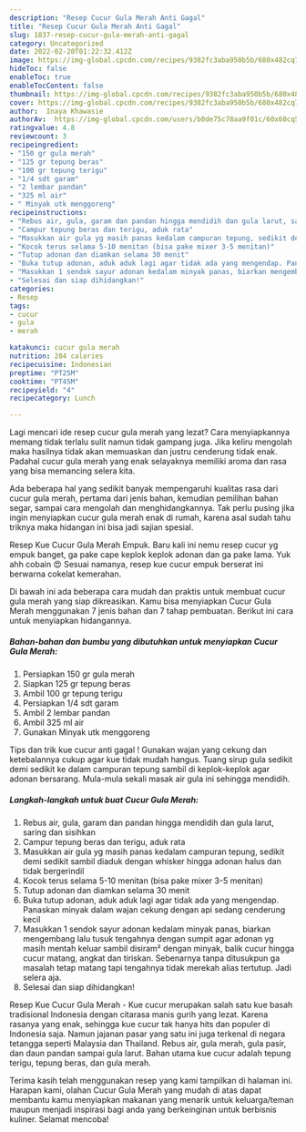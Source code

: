 ```yaml
---
description: "Resep Cucur Gula Merah Anti Gagal"
title: "Resep Cucur Gula Merah Anti Gagal"
slug: 1837-resep-cucur-gula-merah-anti-gagal
category: Uncategorized
date: 2022-02-20T01:22:32.412Z
image: https://img-global.cpcdn.com/recipes/9382fc3aba950b5b/680x482cq70/cucur-gula-merah-foto-resep-utama.jpg
hideToc: false
enableToc: true
enableTocContent: false
thumbnail: https://img-global.cpcdn.com/recipes/9382fc3aba950b5b/680x482cq70/cucur-gula-merah-foto-resep-utama.jpg
cover: https://img-global.cpcdn.com/recipes/9382fc3aba950b5b/680x482cq70/cucur-gula-merah-foto-resep-utama.jpg
author:  Inaya Khawasie
authorAv:  https://img-global.cpcdn.com/users/b0de75c78aa9f01c/60x60cq50/avatar.jpg
ratingvalue: 4.8
reviewcount: 3
recipeingredient:
- "150 gr gula merah"
- "125 gr tepung beras"
- "100 gr tepung terigu"
- "1/4 sdt garam"
- "2 lembar pandan"
- "325 ml air"
- " Minyak utk menggoreng"
recipeinstructions:
- "Rebus air, gula, garam dan pandan hingga mendidih dan gula larut, saring dan sisihkan"
- "Campur tepung beras dan terigu, aduk rata"
- "Masukkan air gula yg masih panas kedalam campuran tepung, sedikit demi sedikit sambil diaduk dengan whisker hingga adonan halus dan tidak bergerindil"
- "Kocok terus selama 5-10 menitan (bisa pake mixer 3-5 menitan)"
- "Tutup adonan dan diamkan selama 30 menit"
- "Buka tutup adonan, aduk aduk lagi agar tidak ada yang mengendap. Panaskan minyak dalam wajan cekung dengan api sedang cenderung kecil"
- "Masukkan 1 sendok sayur adonan kedalam minyak panas, biarkan mengembang lalu tusuk tengahnya dengan sumpit agar adonan yg masih mentah keluar sambil disiram² dengan minyak, balik cucur hingga cucur matang, angkat dan tiriskan. Sebenarnya tanpa ditusukpun ga masalah tetap matang tapi tengahnya tidak merekah alias tertutup. Jadi selera aja."
- "Selesai dan siap dihidangkan!"
categories:
- Resep
tags:
- cucur
- gula
- merah

katakunci: cucur gula merah 
nutrition: 284 calories
recipecuisine: Indonesian
preptime: "PT25M"
cooktime: "PT45M"
recipeyield: "4"
recipecategory: Lunch

---
```



Lagi mencari ide resep cucur gula merah yang lezat? Cara menyiapkannya memang tidak terlalu sulit namun tidak gampang juga. Jika keliru mengolah maka hasilnya tidak akan memuaskan dan justru cenderung tidak enak. Padahal cucur gula merah yang enak selayaknya memiliki aroma dan rasa yang bisa memancing selera kita.


Ada beberapa hal yang sedikit banyak mempengaruhi kualitas rasa dari cucur gula merah, pertama dari jenis bahan, kemudian pemilihan bahan segar, sampai cara mengolah dan menghidangkannya. Tak perlu pusing jika ingin menyiapkan cucur gula merah enak di rumah, karena asal sudah tahu triknya maka hidangan ini bisa jadi sajian spesial.

Resep Kue Cucur Gula Merah Empuk. Baru kali ini nemu resep cucur yg empuk banget, ga pake cape keplok keplok adonan dan ga pake lama. Yuk ahh cobain 😍 Sesuai namanya, resep kue cucur empuk berserat ini berwarna cokelat kemerahan.


Di bawah ini ada beberapa cara mudah dan praktis untuk membuat cucur gula merah yang siap dikreasikan. Kamu bisa menyiapkan Cucur Gula Merah menggunakan 7 jenis bahan dan 7 tahap pembuatan. Berikut ini cara untuk menyiapkan hidangannya.

<!--inarticleads1-->

##### Bahan-bahan dan bumbu yang dibutuhkan untuk menyiapkan Cucur Gula Merah:

1. Persiapkan 150 gr gula merah
1. Siapkan 125 gr tepung beras
1. Ambil 100 gr tepung terigu
1. Persiapkan 1/4 sdt garam
1. Ambil 2 lembar pandan
1. Ambil 325 ml air
1. Gunakan  Minyak utk menggoreng


Tips dan trik kue cucur anti gagal ! Gunakan wajan yang cekung dan ketebalannya cukup agar kue tidak mudah hangus. Tuang sirup gula sedikit demi sedikit ke dalam campuran tepung sambil di keplok-keplok agar adonan bersarang. Mula-mula sekali masak air gula ini sehingga mendidih. 

<!--inarticleads2-->

##### Langkah-langkah untuk buat Cucur Gula Merah:

1. Rebus air, gula, garam dan pandan hingga mendidih dan gula larut, saring dan sisihkan
1. Campur tepung beras dan terigu, aduk rata
1. Masukkan air gula yg masih panas kedalam campuran tepung, sedikit demi sedikit sambil diaduk dengan whisker hingga adonan halus dan tidak bergerindil
1. Kocok terus selama 5-10 menitan (bisa pake mixer 3-5 menitan)
1. Tutup adonan dan diamkan selama 30 menit
1. Buka tutup adonan, aduk aduk lagi agar tidak ada yang mengendap. Panaskan minyak dalam wajan cekung dengan api sedang cenderung kecil
1. Masukkan 1 sendok sayur adonan kedalam minyak panas, biarkan mengembang lalu tusuk tengahnya dengan sumpit agar adonan yg masih mentah keluar sambil disiram² dengan minyak, balik cucur hingga cucur matang, angkat dan tiriskan. Sebenarnya tanpa ditusukpun ga masalah tetap matang tapi tengahnya tidak merekah alias tertutup. Jadi selera aja.
1. Selesai dan siap dihidangkan!

Resep Kue Cucur Gula Merah - Kue cucur merupakan salah satu kue basah tradisional Indonesia dengan citarasa manis gurih yang lezat. Karena rasanya yang enak, sehingga kue cucur tak hanya hits dan populer di Indonesia saja. Namun jajanan pasar yang satu ini juga terkenal di negara tetangga seperti Malaysia dan Thailand. Rebus air, gula merah, gula pasir, dan daun pandan sampai gula larut. Bahan utama kue cucur adalah tepung terigu, tepung beras, dan gula merah. 

Terima kasih telah menggunakan resep yang kami tampilkan di halaman ini. Harapan kami, olahan Cucur Gula Merah yang mudah di atas dapat membantu kamu menyiapkan makanan yang menarik untuk keluarga/teman maupun menjadi inspirasi bagi anda yang berkeinginan untuk berbisnis kuliner. Selamat mencoba!
